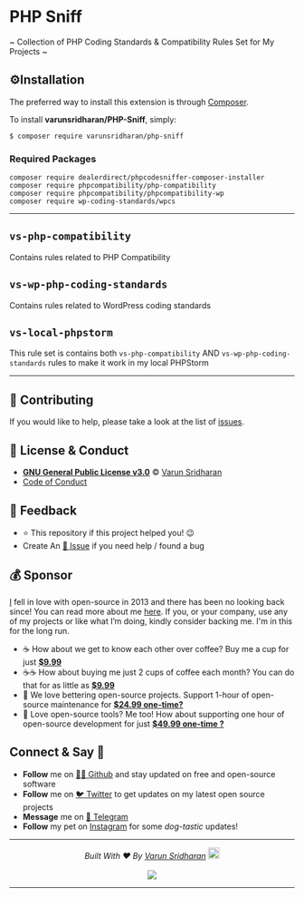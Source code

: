 # PHP Sniff
~ Collection of PHP Coding Standards & Compatibility Rules Set for My Projects ~

## ⚙️Installation
The preferred way to install this extension is through [Composer](https://sva.onl/composer/).

To install **varunsridharan/PHP-Sniff**, simply:

    $ composer require varunsridharan/php-sniff

### Required Packages
    composer require dealerdirect/phpcodesniffer-composer-installer
    composer require phpcompatibility/php-compatibility
    composer require phpcompatibility/phpcompatibility-wp
    composer require wp-coding-standards/wpcs

---

## `vs-php-compatibility`
Contains rules related to PHP Compatibility

## `vs-wp-php-coding-standards`
Contains rules related to WordPress coding standards

## `vs-local-phpstorm`
This rule set is contains both `vs-php-compatibility` AND `vs-wp-php-coding-standards` rules to make it work in my local PHPStorm

---

<!-- START contributing.mustache  -->
## 🤝 Contributing
If you would like to help, please take a look at the list of [issues](https://github.com/varunsridharan/php-sniff/issues/).

<!-- END contributing.mustache  -->

<!-- START license-and-conduct.mustache -->
## 📜  License & Conduct
- [**GNU General Public License v3.0**](https://github.com/varunsridharan/php-sniff/blob/main/LICENSE) © [Varun Sridharan](website)
- [Code of Conduct](https://github.com/varunsridharan/.github/blob/master/CODE_OF_CONDUCT.md)

<!-- END license-and-conduct.mustache -->

<!-- START feedback.mustache -->
## 📣 Feedback
- ⭐ This repository if this project helped you! :wink:
- Create An [🔧 Issue](https://github.com/varunsridharan/php-sniff/issues/) if you need help / found a bug

<!-- END feedback.mustache -->

<!-- START sponsor.mustache -->
## 💰 Sponsor
[I][twitter] fell in love with open-source in 2013 and there has been no looking back since! You can read more about me [here][website].
If you, or your company, use any of my projects or like what I’m doing, kindly consider backing me. I'm in this for the long run.

- ☕ How about we get to know each other over coffee? Buy me a cup for just [**$9.99**][buymeacoffee]
- ☕️☕️ How about buying me just 2 cups of coffee each month? You can do that for as little as [**$9.99**][buymeacoffee]
- 🔰         We love bettering open-source projects. Support 1-hour of open-source maintenance for [**$24.99 one-time?**][paypal]
- 🚀         Love open-source tools? Me too! How about supporting one hour of open-source development for just [**$49.99 one-time ?**][paypal]

<!-- Personl Links -->
[paypal]: https://sva.onl/paypal
[buymeacoffee]: https://sva.onl/buymeacoffee
[twitter]: https://sva.onl/twitter/
[website]: https://sva.onl/website/

<!-- END sponsor.mustache -->

<!-- START connect-and-say-hi.mustache -->
## Connect & Say 👋
- **Follow** me on [👨‍💻 Github][github] and stay updated on free and open-source software
- **Follow** me on [🐦 Twitter][twitter] to get updates on my latest open source projects
- **Message** me on [📠 Telegram][telegram]
- **Follow** my pet on [Instagram][sofythelabrador] for some _dog-tastic_ updates!

<!-- Personl Links -->
[sofythelabrador]: https://www.instagram.com/sofythelabrador/
[github]: https://sva.onl/github/
[twitter]: https://sva.onl/twitter/
[telegram]: https://sva.onl/telegram/

<!-- END connect-and-say-hi.mustache -->

<!-- START footer.mustache -->
---

<p align="center">
<i>Built With ♥ By <a href="https://sva.onl/twitter"  target="_blank" rel="noopener noreferrer">Varun Sridharan</a> <a href="https://en.wikipedia.org/wiki/India">
   <img src="https://cdn.svarun.dev/flag-india.jpg" width="20px"/></a> </i> <br/><br/>
   <img src="https://cdn.svarun.dev/codeispoetry.png"/>
</p>

---

<!-- END footer.mustache -->
